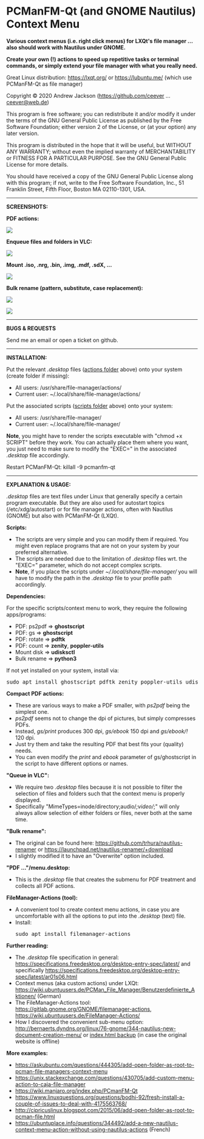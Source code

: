 # PCManFM-Qt (and GNOME Nautilus) Context Menu

**Various context menus (i.e. right click menus) for LXQt's file manager ... also should work with Nautilus under GNOME.**

**Create your own (!) actions to speed up repetitive tasks or terminal commands, or simply extend your file manager with what you really need.**

Great Linux distribution: https://lxqt.org/ or https://lubuntu.me/ (which use PCManFM-Qt as file manager)

Copyright © 2020 Andrew Jackson (https://github.com/ceever ... ceever@web.de)

This program is free software; you can redistribute it and/or modify it under the terms of the GNU General Public License as published by the Free Software Foundation; either version 2 of the License, or (at your option) any later version.

This program is distributed in the hope that it will be useful, but WITHOUT ANY WARRANTY; without even the implied warranty of MERCHANTABILITY or FITNESS FOR A PARTICULAR PURPOSE. See the GNU General Public License for more details.

You should have received a copy of the GNU General Public License along with this program; if not, write to the Free Software Foundation, Inc., 51 Franklin Street, Fifth Floor, Boston MA 02110-1301, USA.

---
**SCREENSHOTS:**

**PDF actions:**<br/>

<p><img src="gfx/pdf.png"></p>

**Enqueue files and folders in VLC:**<br/>

<p><img src="gfx/vlc.png"></p>

**Mount .iso, .nrg, .bin, .img, .mdf, .sdX, ...**<br/>

<p><img src="gfx/mount.png"></p>

**Bulk rename (pattern, substitute, case replacement):**<br/>

<p><img src="gfx/bulk.png"></p>
<p><img src="gfx/bulk_rename.png"></p>

---
**BUGS & REQUESTS**

Send me an email or open a ticket on github.

---
**INSTALLATION:**

Put the relevant *.desktop* files (<a href="actions/">actions folder</a> above) onto your system (create folder if missing):
* All users: /usr/share/file-manager/actions/
* Current user: ~/.local/share/file-manager/actions/

Put the associated scripts (<a href="scripts/">scripts folder</a> above) onto your system:
* All users: /usr/share/file-manager/
* Current user: ~/.local/share/file-manager/

**Note**, you might have to render the scripts executable with "chmod +x SCRIPT" before they work. You can actually place them where you want, you just need to make sure to modify the "EXEC=" in the associated *.desktop* file accordingly.

Restart PCManFM-Qt: killall -9 pcmanfm-qt

---
**EXPLANATION & USAGE:**

*.desktop* files are text files under Linux that generally specify a certain program executable. But they are also used for autostart topics (/etc/xdg/autostart) or for file manager actions, often with Nautilus (GNOME) but also with PCManFM-Qt (LXQt).

**Scripts:**
* The scripts are very simple and you can modify them if required. You might even replace programs that are not on your system by your preferred alternative.
* The scripts are needed due to the limitation of *.desktop* files wrt. the "EXEC=" parameter, which do not accept complex scripts.
* **Note**, if you place the scripts under *~/.local/share/file-manager/* you will have to modify the path in the *.desktop* file to your profile path accordingly.

**Dependencies:**

For the specific scripts/context menu to work, they require the following apps/programs:

* PDF: ps2pdf => **ghostscript**
* PDF: gs => **ghostscript**
* PDF: rotate => **pdftk**
* PDF: count => **zenity**, **poppler-utils**
* Mount disk => **udisksctl**
* Bulk rename => **python3**

If not yet installed on your system, install via:
<pre>sudo apt install ghostscript pdftk zenity poppler-utils udisksctl python3</pre>

**Compact PDF actions:**
* These are various ways to make a PDF smaller, with *ps2pdf* being the simplest one.
* *ps2pdf* seems not to change the dpi of pictures, but simply compresses PDFs.
* Instead, *gs/print* produces 300 dpi, *gs/ebook* 150 dpi and *gs/ebook/!* 120 dpi.
* Just try them and take the resulting PDF that best fits your (quality) needs.
* You can even modify the *print* and *ebook* parameter of gs/ghostscript in the script to have different options or names.

**"Queue in VLC":**
* We require two *.desktop* files because it is not possible to filter the selection of files and folders such that the context menu is properly displayed.
* Specifically "MimeTypes=inode/directory;audio/*;video/*;" will only always allow selection of either folders or files, never both at the same time.

**"Bulk rename":**
* The original can be found here: https://github.com/trhura/nautilus-renamer or https://launchpad.net/nautilus-renamer/+download
* I slightly modified it to have an "Overwrite" option included.

**"PDF ..."/menu.desktop:**
* This is the *.desktop* file that creates the submenu for PDF treatment and collects all PDF actions.

**FileManager-Actions (tool):**
* A convenient tool to create context menu actions, in case you are uncomfortable with all the options to put into the *.desktop* (text) file.
* Install: <pre>sudo apt install filemanager-actions</pre>

**Further reading:**
* The *.desktop* file specification in general: https://specifications.freedesktop.org/desktop-entry-spec/latest/ and specifically https://specifications.freedesktop.org/desktop-entry-spec/latest/ar01s06.html
* Context menus (aka custom actions) under LXQt: https://wiki.ubuntuusers.de/PCMan_File_Manager/Benutzerdefinierte_Aktionen/ (German)
* The FileManager-Actions tool: https://gitlab.gnome.org/GNOME/filemanager-actions, https://wiki.ubuntuusers.de/FileManager-Actions/
* How I discovered the convenient sub-menu option: http://bernaerts.dyndns.org/linux/76-gnome/344-nautilus-new-document-creation-menu/ or <a href="sups/bernaerts-nicolas.fr.html" target="_blank">index.html backup</a> (in case the original website is offline)
  
**More examples:**
* https://askubuntu.com/questions/444305/add-open-folder-as-root-to-pcman-file-managers-context-menu
* https://unix.stackexchange.com/questions/430705/add-custom-menu-action-to-caja-file-manager
* https://wiki.manjaro.org/index.php/PCmanFM-Qt
* https://www.linuxquestions.org/questions/bodhi-92/fresh-install-a-couple-of-issues-to-deal-with-4175563768/
* http://cipricuslinux.blogspot.com/2015/06/add-open-folder-as-root-to-pcman-file.html
* https://ubuntuplace.info/questions/344492/add-a-new-nautilus-context-menu-action-without-using-nautilus-actions (French)
